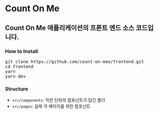 # Count On Me

## Count On Me 애플리케이션의 프론트 엔드 소스 코드입니다.

### How to Install

<pre>
git clone https://github.com/count-on-mee/frontend.git
cd frontend
yarn
yarn dev
</pre>

### Structure

- `src/components`: 작은 단위의 컴포넌트가 담긴 폴더
- `src/pages`: 실제 각 페이지를 위한 컴포넌트
